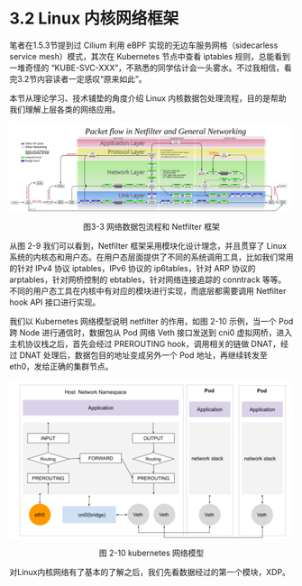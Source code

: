 # 3.2 Linux 内核网络框架

笔者在1.5.3节提到过 Cilium 利用 eBPF 实现的无边车服务网格（sidecarless service mesh）模式，其次在 Kubernetes 节点中查看 iptables 规则，总能看到一堆奇怪的 “KUBE-SVC-XXX”，不熟悉的同学估计会一头雾水。不过我相信，看完3.2节内容读者一定感叹“原来如此”。

本节从理论学习、技术铺垫的角度介绍 Linux 内核数据包处理流程，目的是帮助我们理解上层各类的网络应用。

<div  align="center">
	<img src="../assets/Netfilter-packet-flow.svg" width = "800"  align=center />
	<p>图3-3 网络数据包流程和 Netfilter 框架</p>
</div>

从图 2-9 我们可以看到，Netfilter 框架采用模块化设计理念，并且贯穿了 Linux 系统的内核态和用户态。在用户态层面提供了不同的系统调用工具，比如我们常用的针对 IPv4 协议 iptables，IPv6 协议的 ip6tables，针对 ARP 协议的 arptables，针对网桥控制的 ebtables，针对网络连接追踪的 conntrack 等等。不同的用户态工具在内核中有对应的模块进行实现，而底层都需要调用 Netfilter hook API 接口进行实现。


我们以 Kubernetes 网络模型说明 netfilter 的作用，如图 2-10 示例，当一个 Pod 跨 Node 进行通信时，数据包从 Pod 网络 Veth 接口发送到 cni0 虚拟网桥，进入主机协议栈之后，首先会经过 PREROUTING hook，调用相关的链做 DNAT，经过 DNAT 处理后，数据包目的地址变成另外一个 Pod 地址，再继续转发至 eth0，发给正确的集群节点。

<div  align="center">
	<img src="../assets/netfilter-k8s.png" width = "550"  align=center />
	<p>图 2-10 kubernetes 网络模型</p>
</div>


对Linux内核网络有了基本的了解之后，我们先看数据经过的第一个模块，XDP。